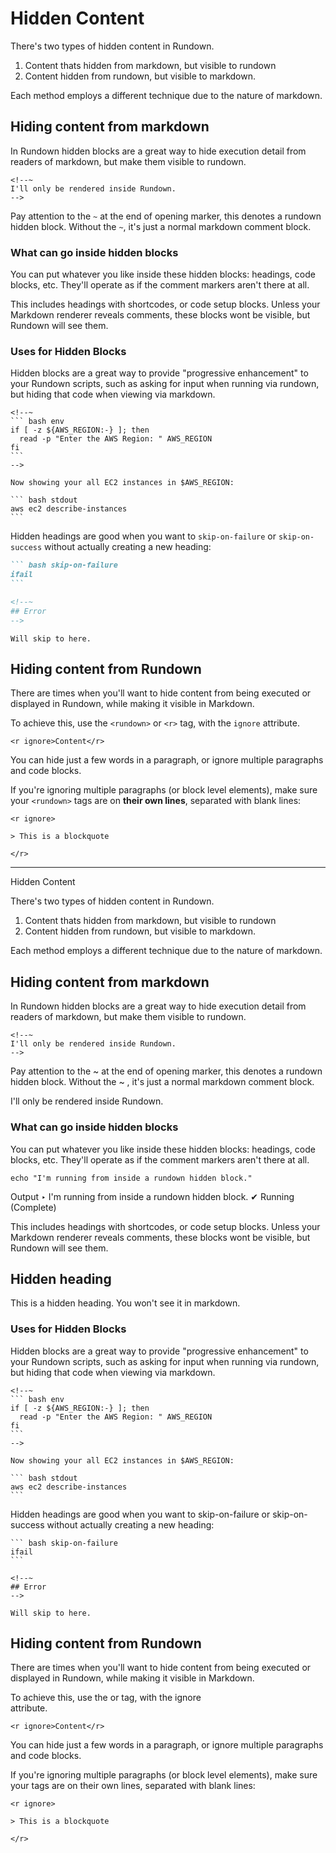 # Hidden Content <r section="hidden"/>

There's two types of hidden content in Rundown.

1. Content thats hidden from markdown, but visible to rundown
2. Content hidden from rundown, but visible to markdown.

Each method employs a different technique due to the nature of markdown.

## Hiding content from markdown

In Rundown hidden blocks are a great way to hide execution detail from readers of markdown, but make them visible to rundown.

    <!--~
    I'll only be rendered inside Rundown.
    -->

Pay attention to the `~` at the end of opening marker, this denotes a rundown hidden block. Without the `~`, it's just a normal markdown comment block.

<!--~
I'll only be rendered inside Rundown.
-->

### What can go inside hidden blocks

You can put whatever you like inside these hidden blocks: headings, code blocks, etc. They'll operate as if the comment markers aren't there at all.

<!--~
``` bash reveal stdout
echo "I'm running from inside a rundown hidden block."
```
-->

This includes headings with shortcodes, or code setup blocks. Unless your Markdown renderer reveals comments, these blocks wont be visible, but Rundown will see them.

<!--~
## Hidden heading <r label=hidden>

This is a hidden heading. You won't see it in markdown.
-->

### Uses for Hidden Blocks

Hidden blocks are a great way to provide "progressive enhancement" to your Rundown scripts, such as asking for input when running via rundown, but hiding that code when viewing via markdown.

    <!--~ 
    ``` bash env
    if [ -z ${AWS_REGION:-} ]; then
      read -p "Enter the AWS Region: " AWS_REGION
    fi
    ```
    -->

    Now showing your all EC2 instances in $AWS_REGION:

    ``` bash stdout
    aws ec2 describe-instances
    ```

Hidden headings are good when you want to `skip-on-failure` or `skip-on-success` without actually creating a new heading:

<r reveal norun />

~~~ markdown
``` bash skip-on-failure
ifail
```

<!--~
## Error
-->
~~~

    Will skip to here.

## Hiding content from Rundown

There are times when you'll want to hide content from being executed or displayed in Rundown, while making it visible in Markdown.

To achieve this, use the `<rundown>` or `<r>` tag, with the `ignore` attribute.

    <r ignore>Content</r>

You can hide just a few words in a paragraph, or ignore multiple paragraphs and code blocks.

If you're ignoring multiple paragraphs (or block level elements), make sure your `<rundown>` tags are on **their own lines**, separated with blank lines:

    <r ignore>

    > This is a blockquote

    </r>



-----

Hidden Content

  There's two types of hidden content in Rundown.
  
  1. Content thats hidden from markdown, but visible to rundown
  2. Content hidden from rundown, but visible to markdown.
  
  Each method employs a different technique due to the nature of markdown.
  

  ## Hiding content from markdown

  In Rundown hidden blocks are a great way to hide execution detail from 
  readers of markdown, but make them visible to rundown.
  
    <!--~
    I'll only be rendered inside Rundown.
    -->
  
  Pay attention to the  ~  at the end of opening marker, this denotes a 
  rundown hidden block. Without the  ~ , it's just a normal markdown comment
  block.
  
  I'll only be rendered inside Rundown.


  ### What can go inside hidden blocks

  You can put whatever you like inside these hidden blocks: headings, code
  blocks, etc. They'll operate as if the comment markers aren't there at all.

    echo "I'm running from inside a rundown hidden block."

  Output
  ‣ I'm running from inside a rundown hidden block.
  ✔ Running (Complete)

  This includes headings with shortcodes, or code setup blocks. Unless your
  Markdown renderer reveals comments, these blocks wont be visible, but 
  Rundown will see them.


  ## Hidden heading 

  This is a hidden heading. You won't see it in markdown.


  ### Uses for Hidden Blocks

  Hidden blocks are a great way to provide "progressive enhancement" to your
  Rundown scripts, such as asking for input when running via rundown, but 
  hiding that code when viewing via markdown.

    <!--~ 
    ``` bash env
    if [ -z ${AWS_REGION:-} ]; then
      read -p "Enter the AWS Region: " AWS_REGION
    fi
    ```
    -->
    
    Now showing your all EC2 instances in $AWS_REGION:
    
    ``` bash stdout
    aws ec2 describe-instances
    ```

  Hidden headings are good when you want to  skip-on-failure  or  skip-on-success
  without actually creating a new heading: 

    ``` bash skip-on-failure
    ifail
    ```
    
    <!--~
    ## Error
    -->
    
    Will skip to here.


  ## Hiding content from Rundown 

  There are times when you'll want to hide content from being executed or
  displayed in Rundown, while making it visible in Markdown.

  To achieve this, use the  <rundown>  or  <r>  tag, with the  ignore  
  attribute.

    <r ignore>Content</r>

  You can hide just a few words in a paragraph, or ignore multiple paragraphs
  and code blocks.

  If you're ignoring multiple paragraphs (or block level elements), make sure
  your  <rundown>  tags are on their own lines, separated with blank lines:

    <r ignore>
  
    > This is a blockquote
  
    </r>
